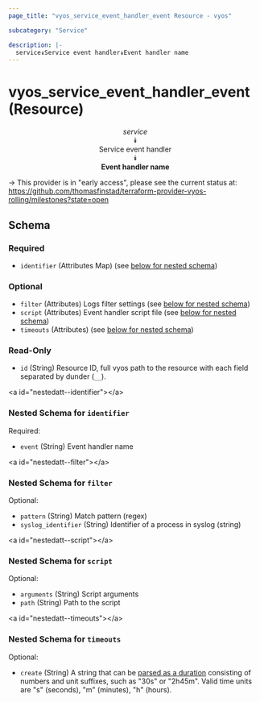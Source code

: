 ```yaml
---
page_title: "vyos_service_event_handler_event Resource - vyos"

subcategory: "Service"

description: |- 
  service⯯Service event handler⯯Event handler name
---
```


# vyos_service_event_handler_event (Resource)
<center>

*service*  
⯯  
Service event handler  
⯯  
**Event handler name**


</center>

-> This provider is in "early access", please see the current status at: https://github.com/thomasfinstad/terraform-provider-vyos-rolling/milestones?state=open

## Schema

### Required

- `identifier` (Attributes Map) (see [below for nested schema](#nestedatt--identifier))

### Optional

- `filter` (Attributes) Logs filter settings (see [below for nested schema](#nestedatt--filter))
- `script` (Attributes) Event handler script file (see [below for nested schema](#nestedatt--script))
- `timeouts` (Attributes) (see [below for nested schema](#nestedatt--timeouts))

### Read-Only

- `id` (String) Resource ID, full vyos path to the resource with each field separated by dunder (`__`).

&lt;a id=&#34;nestedatt--identifier&#34;&gt;&lt;/a&gt;
### Nested Schema for `identifier`

Required:

- `event` (String) Event handler name


&lt;a id=&#34;nestedatt--filter&#34;&gt;&lt;/a&gt;
### Nested Schema for `filter`

Optional:

- `pattern` (String) Match pattern (regex)
- `syslog_identifier` (String) Identifier of a process in syslog (string)


&lt;a id=&#34;nestedatt--script&#34;&gt;&lt;/a&gt;
### Nested Schema for `script`

Optional:

- `arguments` (String) Script arguments
- `path` (String) Path to the script


&lt;a id=&#34;nestedatt--timeouts&#34;&gt;&lt;/a&gt;
### Nested Schema for `timeouts`

Optional:

- `create` (String) A string that can be [parsed as a duration](https://pkg.go.dev/time#ParseDuration) consisting of numbers and unit suffixes, such as &#34;30s&#34; or &#34;2h45m&#34;. Valid time units are &#34;s&#34; (seconds), &#34;m&#34; (minutes), &#34;h&#34; (hours).  
